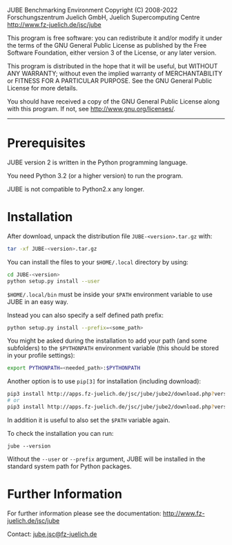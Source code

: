 JUBE Benchmarking Environment
Copyright (C) 2008-2022
Forschungszentrum Juelich GmbH, Juelich Supercomputing Centre
http://www.fz-juelich.de/jsc/jube

This program is free software: you can redistribute it and/or modify
it under the terms of the GNU General Public License as published by
the Free Software Foundation, either version 3 of the License, or
any later version.

This program is distributed in the hope that it will be useful,
but WITHOUT ANY WARRANTY; without even the implied warranty of
MERCHANTABILITY or FITNESS FOR A PARTICULAR PURPOSE.  See the
GNU General Public License for more details.

You should have received a copy of the GNU General Public License
along with this program.  If not, see http://www.gnu.org/licenses/.

----

# Prerequisites

JUBE version 2 is written in the Python programming language.

You need Python 3.2 (or a higher version) to run the program.

JUBE is not compatible to Python2.x any longer.

# Installation

After download, unpack the distribution file `JUBE-<version>.tar.gz` with:

```bash
tar -xf JUBE-<version>.tar.gz
```

You can install the files to your `$HOME/.local` directory by using:

```bash
cd JUBE-<version>
python setup.py install --user
```

`$HOME/.local/bin` must be inside your `$PATH` environment variable to use JUBE in an easy way.

Instead you can also specify a self defined path prefix:

```bash
python setup.py install --prefix=<some_path>
```

You might be asked during the installation to add your path (and some subfolders) to the `$PYTHONPATH` environment variable (this should be stored in your profile settings):

```bash
export PYTHONPATH=<needed_path>:$PYTHONPATH
```

Another option is to use `pip[3]` for installation (including download):

```bash
pip3 install http://apps.fz-juelich.de/jsc/jube/jube2/download.php?version=latest --user
# or
pip3 install http://apps.fz-juelich.de/jsc/jube/jube2/download.php?version=latest --prefix=<some_path>
```

In addition it is useful to also set the `$PATH` variable again.

To check the installation you can run:


```
jube --version
```

Without the `--user` or `--prefix` argument, JUBE will be installed in the standard system path for Python packages.

# Further Information

For further information please see the documentation: http://www.fz-juelich.de/jsc/jube

Contact: [jube.jsc@fz-juelich.de](mailto:jube.jsc@fz-juelich.de)
